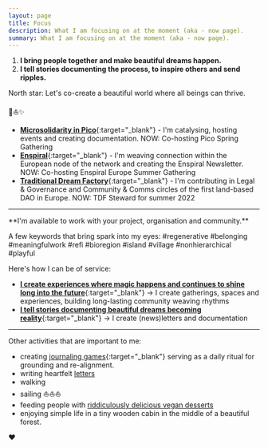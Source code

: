 ```yaml
---
layout: page
title: Focus
description: What I am focusing on at the moment (aka - now page).
summary: What I am focusing on at the moment (aka - now page).
---
```


1. **I bring people together and make beautiful dreams happen.**
2. **I tell stories documenting the process, to inspire others and send ripples.** 

North star: Let's co-create a beautiful world where all beings can thrive.

<p>🌳⛵️✨</p>

- [**Microsolidarity in Pico**](https://pico.microsolidarity.cc){:target="_blank"} - I'm catalysing, hosting events and creating documentation. NOW: Co-hosting Pico Spring Gathering
- [**Enspiral**](https://enspiral.com){:target="_blank"} - I'm weaving connection within the European node of the network and creating the Enspiral Newsletter. NOW: Co-hosting Enspiral Europe Summer Gathering
- [**Traditional Dream Factory**](https://traditionaldreamfactory.com){:target="_blank"} - I'm contributing in Legal & Governance and Community & Comms circles of the first land-based DAO in Europe. NOW: TDF Steward for summer 2022

<p></p>
<hr>
<p></p>
**I'm available to work with your project, organisation and community.**

A few keywords that bring spark into my eyes: #regenerative #belonging #meaningfulwork #refi #bioregion #island #village #nonhierarchical #playful

Here's how I can be of service:

- [**I create experiences where magic happens and continues to shine long into the future**](/experiences){:target="_blank"} -> I create gatherings, spaces and experiences, building long-lasting community weaving rhythms
- [**I tell stories documenting beautiful dreams becoming reality**](/documentation){:target="_blank"} -> I create (news)letters and documentation

<p></p>
<hr>
<p></p>
Other activities that are important to me:

- creating [journaling games](https://journalsmarter.com){:target="_blank"} serving as a daily ritual for grounding and re-alignment. 
- writing heartfelt [letters](letters.md)
- walking
- sailing ⛵️⛵️⛵️
- feeding people with [riddiculously delicious vegan desserts](/tag/nomz)
- enjoying simple life in a tiny wooden cabin in the middle of a beautiful forest.

♥